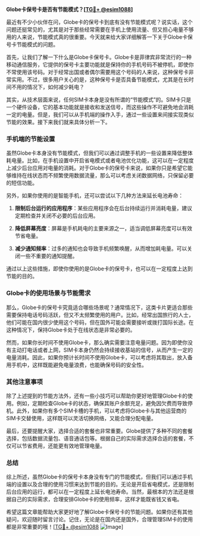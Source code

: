 **Globe卡保号卡是否有节能模式？[[TG💪+ @esim1088](https://t.me/s/esim1088)]**

最近有不少小伙伴在问，Globe卡的保号卡到底有没有节能模式呢？说实话，这个问题还挺常见的，尤其是对于那些经常需要在手机上使用流量、但又担心电量不够用的人来说，节能模式真的很重要。今天就来给大家详细解答一下关于Globe卡保号卡节能模式的问题。

首先，让我们了解一下什么是Globe卡保号卡。Globe卡是菲律宾非常流行的一种移动通信服务，它提供的保号卡主要功能就是保持你的手机号码不被停机，即使你不常使用该号码。对于经常出国或者偶尔需要用这个号码的人来说，这种保号卡非常实用。不过，很多用户关心的是，这种保号卡是否具备节能模式，尤其是在长时间不用的情况下，如何减少耗电？

其实，从技术层面来说，任何SIM卡本身是没有所谓的“节能模式”的。SIM卡只是一个硬件设备，它的基本功能就是接收和发送信号，而这些操作不可避免地会消耗一定的电量。但是，我们可以从手机端的操作入手，通过一些设置来间接实现类似节能的效果。接下来我们就来具体分析一下。

### 手机端的节能设置

虽然Globe卡本身没有节能模式，但我们可以通过调整手机的一些设置来降低整体耗电量。比如，在手机设置中开启省电模式或者电池优化功能，这可以在一定程度上减少后台应用对电量的消耗。对于Globe卡的保号卡来说，如果你只是希望它能够维持在线状态而不频繁使用数据流量，那么可以考虑关闭数据网络，只保留必要的短信功能。

另外，如果你使用的是智能手机，还可以尝试以下几种方法来延长电池寿命：

1. **限制后台运行的应用程序**：某些应用程序会在后台持续运行并消耗电量，建议定期检查并关闭不必要的后台应用。
   
2. **降低屏幕亮度**：屏幕是手机耗电的主要来源之一，适当调低屏幕亮度可以有效节省电量。

3. **减少通知频率**：过多的通知也会导致手机频繁唤醒，从而增加耗电量。可以关闭一些不重要的通知提醒。

通过以上这些措施，即使你使用的是Globe卡的保号卡，也可以在一定程度上达到节能的目的。

### Globe卡的使用场景与节能需求

那么，Globe卡的保号卡究竟适合哪些场景呢？通常情况下，这类卡片更适合那些需要保持电话号码活跃，但又不太频繁使用的用户。比如，经常出国旅行的人士，他们可能在国内很少使用这个号码，但在国外可能会需要接听或拨打国际长途。在这种情况下，保持Globe卡处于在线状态是非常必要的。

然而，如果你长时间不使用Globe卡，那么确实需要注意电量问题。因为即使你没有主动打电话或者上网，SIM卡本身仍然会持续接收基站的信号，从而产生一定的电量消耗。因此，如果你预计长时间不使用Globe卡，可以考虑将其取出，放入备用手机中，这样既能避免电量浪费，也能确保号码的安全性。

### 其他注意事项

除了上述提到的节能方法外，还有一些小技巧可以帮助你更好地管理Globe卡的使用。例如，定期检查Globe卡的状态，确保其账户余额充足，避免因欠费而导致停机。此外，如果你有多个SIM卡槽的手机，可以考虑将Globe卡与其他运营商的SIM卡交替使用，这样既可以灵活切换网络，又能合理分配电量。

最后，还要提醒大家，选择合适的套餐也非常重要。Globe提供了多种不同的套餐选择，包括数据流量包、语音通话包等。根据自己的实际需求选择合适的套餐，不仅可以节省费用，还能更有效地管理电量。

### 总结

综上所述，虽然Globe卡的保号卡本身没有专门的节能模式，但我们可以通过手机端的设置以及合理的使用习惯来达到节能的目的。无论是开启省电模式，还是限制后台应用的运行，都可以在一定程度上延长电池寿命。当然，最根本的方法还是根据自己的实际需求，合理安排Globe卡的使用频率，这样才能既省钱又省电。

希望这篇文章能帮助大家更好地了解Globe卡保号卡的节能问题。如果你还有其他疑问，欢迎随时留言讨论。记住，无论是在国内还是国外，合理管理SIM卡的使用都是非常重要的哦！[[TG💪+ @esim1088](https://t.me/s/esim1088) ![Image](https://i.postimg.cc/4NQfJmqS/Snipaste-2025-05-13-00-14-12.png)]
